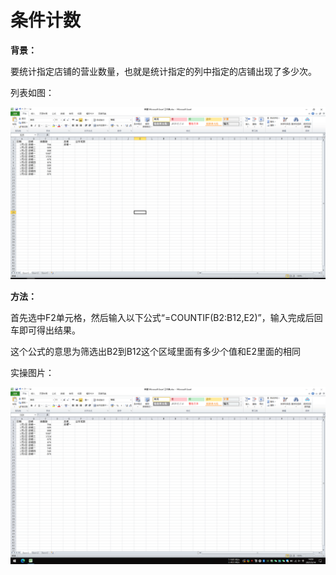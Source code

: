 # 条件计数

**背景：**

要统计指定店铺的营业数量，也就是统计指定的列中指定的店铺出现了多少次。

列表如图：

![条件计数](/Excel/images/条件计数.png)

**方法：**

首先选中F2单元格，然后输入以下公式“=COUNTIF(B2:B12,E2)”，输入完成后回车即可得出结果。

这个公式的意思为筛选出B2到B12这个区域里面有多少个值和E2里面的相同

实操图片：

![条件计数](/Excel/images/条件计数.gif)

